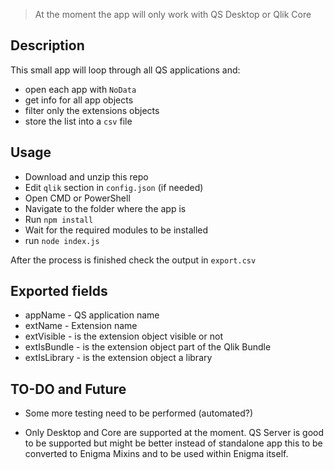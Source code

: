 > At the moment the app will only work with QS Desktop or Qlik Core

## Description

This small app will loop through all QS applications and:

  * open each app with `NoData`
  * get info for all app objects
  * filter only the extensions objects
  * store the list into a `csv` file

## Usage

* Download and unzip this repo
* Edit `qlik` section in `config.json` (if needed)
* Open CMD or PowerShell
* Navigate to the folder where the app is
* Run `npm install` 
* Wait for the required modules to be installed
* run `node index.js`

After the process is finished check the output in `export.csv`

## Exported fields

* appName - QS application name
* extName - Extension name
* extVisible - is the extension object visible or not
* extIsBundle - is the extension object part of the Qlik Bundle
* extIsLibrary - is the extension object a library

## TO-DO and Future

* Some more testing need to be performed (automated?)

* Only Desktop and Core are supported at the moment. QS Server is good to be supported but might be better instead of standalone app this to be converted to Enigma Mixins and to be used within Enigma itself. 